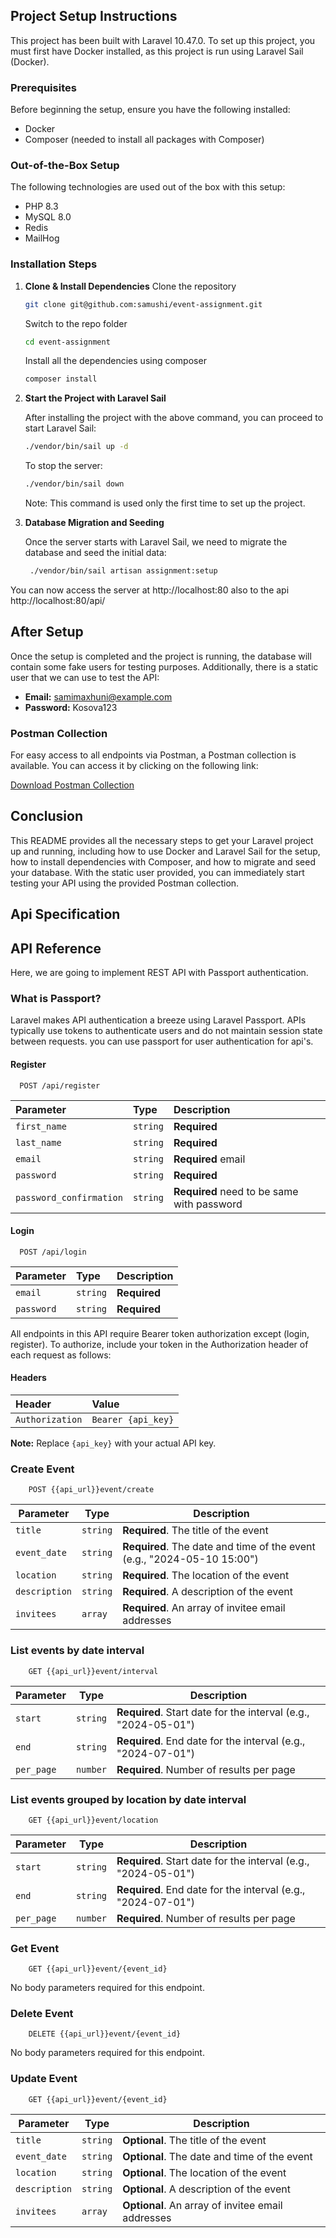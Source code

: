 ## Project Setup Instructions

This project has been built with Laravel 10.47.0. To set up this project, you must first have Docker installed, as this project is run using Laravel Sail (Docker).

### Prerequisites

Before beginning the setup, ensure you have the following installed:

- Docker
- Composer (needed to install all packages with Composer)

### Out-of-the-Box Setup

The following technologies are used out of the box with this setup:

- PHP 8.3
- MySQL 8.0
- Redis
- MailHog

### Installation Steps

1. **Clone & Install Dependencies**
   Clone the repository

    ```bash
    git clone git@github.com:samushi/event-assignment.git
    ```
   Switch to the repo folder

    ```bash
   cd event-assignment
   ```

   Install all the dependencies using composer

   ```bash
   composer install 
   ```

2. **Start the Project with Laravel Sail**

   After installing the project with the above command, you can proceed to start Laravel Sail:
    ```bash
    ./vendor/bin/sail up -d
    ```
   To stop the server:
    ```bash
    ./vendor/bin/sail down
   ```
   Note: This command is used only the first time to set up the project.


3. **Database Migration and Seeding**

   Once the server starts with Laravel Sail, we need to migrate the database and seed the initial data:
    ```bash 
     ./vendor/bin/sail artisan assignment:setup 
    ```

You can now access the server at http://localhost:80 also to the api http://localhost:80/api/


## After Setup

Once the setup is completed and the project is running, the database will contain some fake users for testing purposes. Additionally, there is a static user that we can use to test the API:

- **Email:** samimaxhuni@example.com
- **Password:** Kosova123

### Postman Collection

For easy access to all endpoints via Postman, a Postman collection is available. You can access it by clicking on the following link:

[Download Postman Collection](https://github.com/samushi/event-assignment/raw/main/postman_collection.json)

## Conclusion

This README provides all the necessary steps to get your Laravel project up and running, including how to use Docker and Laravel Sail for the setup, how to install dependencies with Composer, and how to migrate and seed your database. With the static user provided, you can immediately start testing your API using the provided Postman collection.

## Api Specification


## API Reference

Here, we are going to implement REST API with Passport authentication.

### What is Passport?
Laravel makes API authentication a breeze using Laravel Passport. APIs typically use tokens to authenticate users and do not maintain session state between requests. you can use passport for user authentication for api's.

#### Register

```http
  POST /api/register
```

| Parameter | Type     | Description                |
| :-------- | :------- | :------------------------- |
| `first_name` | `string` | **Required** |
| `last_name` | `string` | **Required** |
| `email` | `string` | **Required** email |
| `password` | `string` | **Required** |
| `password_confirmation` | `string` | **Required** need to be same with password|

#### Login

```http
  POST /api/login
```

| Parameter | Type     | Description                |
| :-------- | :------- | :------------------------- |
| `email` | `string` | **Required** |
| `password` | `string` | **Required** |


All endpoints in this API require Bearer token authorization except (login, register). To authorize, include your token in the Authorization header of each request as follows:

#### Headers

| Header | Value     |
| :-------- | :------- | 
| `Authorization` | `Bearer {api_key}` | 

**Note:** Replace `{api_key}` with your actual API key.


### Create Event

```http
    POST {{api_url}}event/create
```

| Parameter    | Type     | Description                       |
|--------------|----------|-----------------------------------|
| `title`      | `string` | **Required**. The title of the event |
| `event_date` | `string` | **Required**. The date and time of the event (e.g., "2024-05-10 15:00") |
| `location`   | `string` | **Required**. The location of the event |
| `description`| `string` | **Required**. A description of the event |
| `invitees`   | `array`  | **Required**. An array of invitee email addresses |

### List events by date interval

```http
    GET {{api_url}}event/interval
```
| Parameter  | Type     | Description                         |
|------------|----------|-------------------------------------|
| `start`    | `string` | **Required**. Start date for the interval (e.g., "2024-05-01") |
| `end`      | `string` | **Required**. End date for the interval (e.g., "2024-07-01") |
| `per_page` | `number` | **Required**. Number of results per page |

### List events grouped by location by date interval

```http
    GET {{api_url}}event/location
```

| Parameter  | Type     | Description                         |
|------------|----------|-------------------------------------|
| `start`    | `string` | **Required**. Start date for the interval (e.g., "2024-05-01") |
| `end`      | `string` | **Required**. End date for the interval (e.g., "2024-07-01") |
| `per_page` | `number` | **Required**. Number of results per page |

### Get Event

```http
    GET {{api_url}}event/{event_id}
```
No body parameters required for this endpoint.

### Delete Event

```http
    DELETE {{api_url}}event/{event_id}
```
No body parameters required for this endpoint.

### Update Event

```http
    GET {{api_url}}event/{event_id}
```

| Parameter    | Type     | Description                      |
|--------------|----------|----------------------------------|
| `title`      | `string` | **Optional**. The title of the event |
| `event_date` | `string` | **Optional**. The date and time of the event |
| `location`   | `string` | **Optional**. The location of the event |
| `description`| `string` | **Optional**. A description of the event |
| `invitees`   | `array`  | **Optional**. An array of invitee email addresses |
